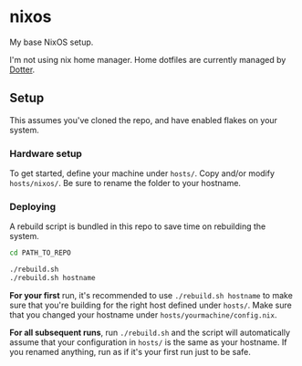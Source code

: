 # nixos
My base NixOS setup.

I'm not using nix home manager. Home dotfiles are currently managed by [Dotter](https://github.com/SuperCuber/dotter).


## Setup
This assumes you've cloned the repo, and have enabled flakes on your system.


### Hardware setup
To get started, define your machine under `hosts/`. Copy and/or modify `hosts/nixos/`. Be sure to rename the folder to your hostname.


### Deploying
A rebuild script is bundled in this repo to save time on rebuilding the system.
```bash
cd PATH_TO_REPO

./rebuild.sh
./rebuild.sh hostname
```

**For your first** run, it's recommended to use `./rebuild.sh hostname` to make sure that you're building for the right host defined under `hosts/`. Make sure that you changed your hostname under `hosts/yourmachine/config.nix`.

**For all subsequent runs**, run `./rebuild.sh` and the script will automatically assume that your configuration in `hosts/` is the same as your hostname. If you renamed anything, run as if it's your first run just to be safe.
